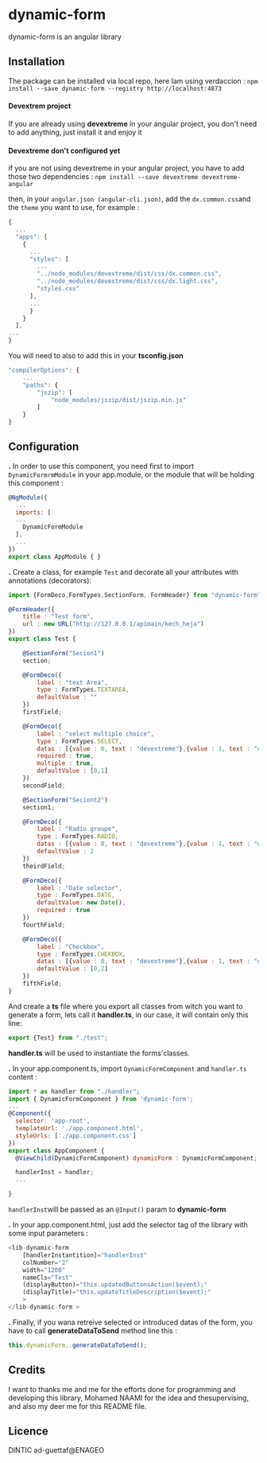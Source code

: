 # dynamic-form

dynamic-form is an angular library 

## Installation

The package can be installed via local repo, here Iam using verdaccion : 
`npm install --save dynamic-form --registry http://localhost:4873`

#### Devextrem project
If you are already using **devextreme** in your angular project, you don't need to add anything, just install it and enjoy it

#### Devextreme don't configured yet
if you are not using devextreme in your angular project, you have to add those two dependencies : 
`npm install --save devextreme devextreme-angular`

then, in your `angular.json (angular-cli.json)`, add the `dx.common.css`and the `theme` you want to use, for example : 
```javascript
{ 
  ... 
  "apps": [ 
    { 
      ... 
      "styles": [ 
        ...
        "../node_modules/devextreme/dist/css/dx.common.css", 
        "../node_modules/devextreme/dist/css/dx.light.css", 
        "styles.css" 
      ], 
      ... 
      } 
    } 
  ], 
... 
} 
```
You will need to also to add this in your **tsconfig.json**
```javascript
"compilerOptions": {
    ...
    "paths": {
        "jszip": [
            "node_modules/jszip/dist/jszip.min.js"
        ]
    }
}
```

## Configuration

**.** In order to use this component, you need first to import `DynamicFormrmModule` in your app.module, or the module that will be holding this component :
```javascript
@NgModule({ 
  ...
  imports: [ 
  ...
    DynamicFormModule 
  ], 
  ...
}) 
export class AppModule { } 
```

**.** Create a class, for example `Test` and decorate all your attributes with annotations (decorators):

```javascript
import {FormDeco,FormTypes,SectionForm, FormHeader} from "dynamic-form";

@FormHeader({
    title : "Test form",
    url : new URL("http://127.0.0.1/apimain/kech_heja")
})
export class Test {

    @SectionForm("Secion1")
    section;

    @FormDeco({
        label : "text Area",
        type : FormTypes.TEXTAREA,
        defaultValue : ""
    })
    firstField;

    @FormDeco({
        label : "select multiple choice",
        type : FormTypes.SELECT,
        datas : [{value : 0, text : "devextreme"},{value : 1, text : "devextreme-angular"},{value : 2, text : "dynamic-form"}],
        required : true,
        multiple : true,
        defaultValue : [0,1]
    })
    secondField;

    @SectionForm("Seciont2")
    section1;

    @FormDeco({
        label : "Radio groupe",
        type : FormTypes.RADIO,
        datas : [{value : 0, text : "devextreme"},{value : 1, text : "devextreme-angular"},{value : 2, text : "dynamic-form"}],
        defaultValue : 2
    })
    theirdField;

    @FormDeco({
        label : "Date selector",
        type : FormTypes.DATE,
        defaultValue: new Date(),
        required : true
    })
    fourthField;

    @FormDeco({
        label : "Checkbox",
        type : FormTypes.CHEKBOX,
        datas : [{value : 0, text : "devextreme"},{value : 1, text : "devextreme-angular"},{value : 2, text : "dynamic-form"}],
        defaultValue : [0,2]
    })
    fifthField;
}

```
And create a **ts** file where you export all classes from witch you want to generate a form, lets call it **handler.ts**, in our case, it will contain only this line:
```javascript
export {Test} from "./test";
```

**handler.ts** will be used to instantiate the forms'classes.

**.** In your app.component.ts, import `DynamicFormComponent` and `handler.ts` content :
```javascript
import * as handler from "./handler";
import { DynamicFormComponent } from 'dynamic-form';
...
@Component({
  selector: 'app-root',
  templateUrl: './app.component.html',
  styleUrls: ['./app.component.css']
})
export class AppComponent {
  @ViewChild(DynamicFormComponent) dynamicForm : DynamicFormComponent;

  handlerInst = handler;
  ...

}

```
`handlerInst`will be passed as an `@Input()` param to **dynamic-form**

**.** In your app.component.html, just add the selector tag of the library with some input parameters :
```javascript
<lib-dynamic-form 
    [handlerInstantition]="handlerInst" 
    colNumber="2" 
    width="1200" 
    nameCls="Test"
    (displayButton)="this.updatedButtonsAction($event);" 
    (displayTitle)="this.updateTitleDescription($event);"
    >
</lib-dynamic-form >

```
**.** Finally, if you wana retreive selected or introduced datas of the form, you have to call **generateDataToSend** method line this : 
```javascript
this.dynamicForm..generateDataToSend();
```
## Credits

I want to thanks me and me for the efforts done for programming and developing this library, Mohamed NAAMI for the idea and thesupervising, and also my deer me for this README file.

## Licence
DINTIC ad-guettaf@ENAGEO
